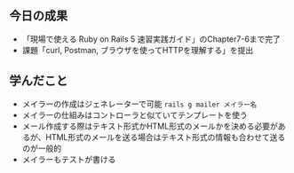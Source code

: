 ## 今日の成果

- 「現場で使える Ruby on Rails 5 速習実践ガイド」のChapter7-6まで完了
- 課題「curl, Postman, ブラウザを使ってHTTPを理解する」を提出

## 学んだこと

- メイラーの作成はジェネレーターで可能 `rails g mailer メイラー名`
- メイラーの仕組みはコントローラと似ていてテンプレートを使う
- メール作成する際はテキスト形式かHTML形式のメールかを決める必要があるが、HTML形式のメールを送る場合はテキスト形式の情報も合わせて送るのが一般的
- メイラーもテストが書ける